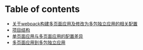 # Table of contents

* [关于webpack构建多页面应用及修改为多包独立应用的相关配置](README.md)
* [项目结构](xiang-mu-jie-gou.md)
* [单页面应用与多页面应用的配置差异](dan-ye-mian-ying-yong-yu-duo-ye-mian-ying-yong-de-pei-zhi-cha-yi.md)
* [多页面应用到多包独立应用](untitled.md)

